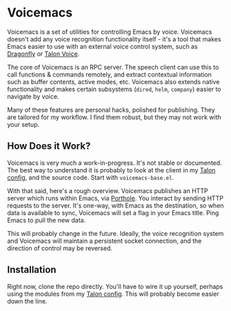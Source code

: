 # Voicemacs

Voicemacs is a set of utilities for controlling Emacs by voice. Voicemacs doesn't add any voice recognition functionality itself - it's a tool that makes Emacs easier to use with an external voice control system, such as [Dragonfly](https://github.com/dictation-toolbox/dragonfly) or [Talon Voice](https://talonvoice.com/).

The core of Voicemacs is an RPC server. The speech client can use this to call functions & commands remotely, and extract contextual information such as buffer contents, active modes, etc. Voicemacs also extends native functionality and makes certain subsystems (`dired`, `helm`, `company`) easier to navigate by voice.

Many of these features are personal hacks, polished for publishing. They are tailored for my workflow. I find them robust, but they may not work with your setup.

## How Does it Work?

Voicemacs is very much a work-in-progress. It's not stable or documented. The best way to understand it is probably to look at the client in my [Talon config](https://github.com/jcaw/talon_config/tree/master/emacs/utils), and the source code. Start with `voicemacs-base.el`.

With that said, here's a rough overview. Voicemacs publishes an HTTP server which runs within Emacs, via [Porthole](https://github.com/jcaw/porthole). You interact by sending HTTP requests to the server. It's one-way, with Emacs as the destination, so when data is available to sync, Voicemacs will set a flag in your Emacs title. Ping Emacs to pull the new data.

This will probably change in the future. Ideally, the voice recognition system and Voicemacs will maintain a persistent socket connection, and the direction of control may be reversed.

## Installation

Right now, clone the repo directly. You'll have to wire it up yourself, perhaps using the modules from my [Talon config](https://github.com/jcaw/talon_config/tree/master/newapi/emacs/utils). This will probably become easier down the line.
